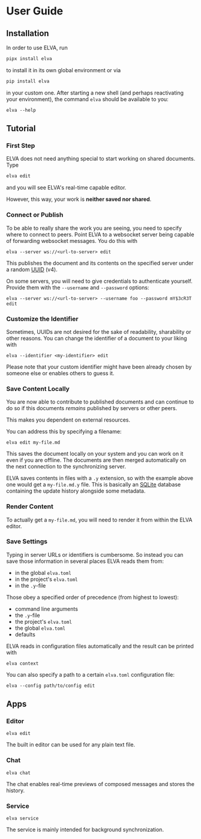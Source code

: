 # User Guide

## Installation

In order to use ELVA, run

```sh
pipx install elva
```

to install it in its own global environment or via

```sh
pip install elva
```

in your custom one.
After starting a new shell (and perhaps reactivating your environment), the command `elva` should be available to you:

```
elva --help
```


## Tutorial

### First Step

ELVA does not need anything special to start working on shared documents.
Type

```sh
elva edit
```

and you will see ELVA's real-time capable editor.

However, this way, your work is **neither saved nor shared**.


### Connect or Publish

To be able to really share the work you are seeing, you need to specify where to connect to peers.
Point ELVA to a websocket server being capable of forwarding websocket messages.
You do this with

```
elva --server ws://<url-to-server> edit
```

This publishes the document and its contents on the specified server under a random [UUID](https://datatracker.ietf.org/doc/html/rfc4122) (v4).

On some servers, you will need to give credentials to authenticate yourself.
Provide them with the `--username` and `--password` options:

```
elva --server ws://<url-to-server> --username foo --password mY$3cR3T edit
```


### Customize the Identifier

Sometimes, UUIDs are not desired for the sake of readability, sharability or other reasons. You can change the identifier of a document to your liking with

```
elva --identifier <my-identifier> edit
```

Please note that your custom identifier might have been already chosen by someone else or enables others to guess it.


### Save Content Locally

You are now able to contribute to published documents and can continue to do so if this documents *remains* published by servers or other peers.

This makes you dependent on external resources.

You can address this by specifying a filename:

```
elva edit my-file.md
```

This saves the document locally on your system and you can work on it even if you are offline.
The documents are then merged automatically on the next connection to the synchronizing server.

ELVA saves contents in files with a `.y` extension, so with the example above one would get a `my-file.md.y` file.
This is basically an [SQLite](https://sqlite.org/) database containing the update history alongside some metadata.


### Render Content

To actually get a `my-file.md`, you will need to render it from within the ELVA editor.


### Save Settings

Typing in server URLs or identifiers is cumbersome.
So instead you can save those information in several places ELVA reads them from:

- in the global `elva.toml`
- in the project's `elva.toml`
- in the `.y`-file

Those obey a specified order of precedence (from highest to lowest):

- command line arguments
- the `.y`-file
- the project's `elva.toml`
- the global `elva.toml`
- defaults

ELVA reads in configuration files automatically and the result can be printed with

```
elva context
```

You can also specify a path to a certain `elva.toml` configuration file:

```
elva --config path/to/config edit
```

## Apps

### Editor

```
elva edit
```

The built in editor can be used for any plain text file.

### Chat

```
elva chat
```

The chat enables real-time previews of composed messages and stores the history.


### Service

```
elva service
```

The service is mainly intended for background synchronization.
